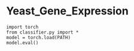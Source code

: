 # Yeast_Gene_Expression

```
import torch
from classifier.py import *
model = torch.load(PATH)
model.eval()
```

